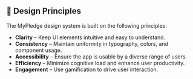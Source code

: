 ## 🎨 **Design Principles**  

The MyPledge design system is built on the following principles:  

- **Clarity** – Keep UI elements intuitive and easy to understand.  
- **Consistency** – Maintain uniformity in typography, colors, and component usage.  
- **Accessibility** – Ensure the app is usable by a diverse range of users.  
- **Efficiency** – Minimize cognitive load and enhance user productivity.  
- **Engagement** – Use gamification to drive user interaction. 
